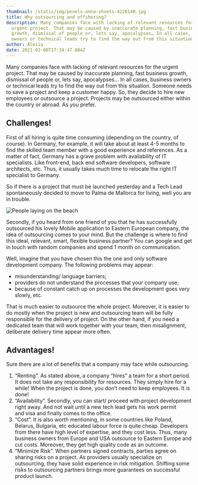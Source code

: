 ```yaml
---
thumbnail: /static/img/pexels-anna-shvets-4226140.jpg
title: Why outsourcing and offshoring?
description: Many companies face with lacking of relevant resources for the
  urgent project. That may be caused by inaccurate planning, fast business
  growth, dismissal of people or, lets say, apocalypses… In all cases, business
  owners or technical leads try to find the way out from this situation.
author: Alesia
date: 2021-02-08T17:34:47.804Z
---
```

Many companies face with lacking of relevant resources for the urgent project. That may be caused by inaccurate planning, fast business growth, dismissal of people or, lets say, apocalypses… In all cases, business owners or technical leads try to find the way out from this situation. Someone needs to save a project and keep a customer happy. So, they decide to hire new employees or outsource a project. Projects may be outsourced either within the country or abroad. As you prefer.

## Challenges!

First of all hiring is quite time consuming (depending on the country, of course). In Germany, for example, it will take about at least 4-5 months to find the skilled team member with a good experience and references. As a matter of fact, Germany has a grave problem with availability of IT specialists. Like front-end, back end software developers, software architects, etc. Thus, it usually takes much time to relocate the right IT specialist to Germany.

So if there is a project that must be launched yesterday and a Tech Lead spontaneously decided to move to Palma de Mallorca for living, well you are in trouble.

![People laying on the beach](https://media-exp1.licdn.com/dms/image/C4D12AQEQlE5MjcH9Yw/article-inline_image-shrink_1000_1488/0/1520273333493?e=1618444800&v=beta&t=20dt7x8YS58ACr0NNr5WZ8SWbxEt_JF4ZyeqIbRr0nA)

Secondly, if you heard from one friend of you that he has successfully outsourced his lovely Mobile application to Eastern European company, the idea of outsourcing comes to your mind. But the challenge is where to find this ideal, relevant, smart, flexible business partner? You can google and get in touch with random companies and spend 1 month on communication.

Well, imagine that you have chosen this the one and only software development company. The following problems may appear:

* misunderstanding/ language barriers;
* providers do not understand the processes that your company use;
* because of constant catch up on processes the development goes very slowly, etc.

That is much easier to outsource the whole project. Moreover, it is easier to do mostly when the project is new and outsourcing team will be fully responsible for the delivery of project. On the other hand, if you need a dedicated team that will work together with your team, then misalignment, deliberate delivery time appear more often.

## Advantages!

Sure there are a lot of benefits that a company may face while outsourcing.

1. “Renting”. As stated above, a company “hires” a team for a short period. It does not take any responsibility for resources. They simply hire for a while! When the project is done, you don’t need to keep employees. It is done!
2. “Availability”. Secondly, you can start/ proceed with project development right away. And not wait until a new tech lead gets his work permit and visa and finally comes to the office.
3. “Cost”. It is also worth mentioning, in some countries like Poland, Belarus, Bulgaria, etc educated labour force is quite cheap. Developers from there have high level of expertise, and they cost less. Thus, many business owners from Europe and USA outsource to Eastern Europe and cut costs. Moreover, they get high quality code as an outcome.
4. “Minimize Risk”. When partners signed contracts, parties agree on sharing risks on a project. As providers usually specialize on outsourcing, they have solid experience in risk mitigation. Shifting some risks to outsourcing partners brings more guarantees on successful product launch.